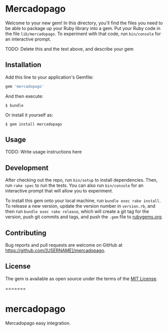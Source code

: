 # Mercadopago

Welcome to your new gem! In this directory, you'll find the files you need to be able to package up your Ruby library into a gem. Put your Ruby code in the file `lib/mercadopago`. To experiment with that code, run `bin/console` for an interactive prompt.

TODO: Delete this and the text above, and describe your gem

## Installation

Add this line to your application's Gemfile:

```ruby
gem 'mercadopago'
```

And then execute:

    $ bundle

Or install it yourself as:

    $ gem install mercadopago

## Usage

TODO: Write usage instructions here

## Development

After checking out the repo, run `bin/setup` to install dependencies. Then, run `rake spec` to run the tests. You can also run `bin/console` for an interactive prompt that will allow you to experiment.

To install this gem onto your local machine, run `bundle exec rake install`. To release a new version, update the version number in `version.rb`, and then run `bundle exec rake release`, which will create a git tag for the version, push git commits and tags, and push the `.gem` file to [rubygems.org](https://rubygems.org).

## Contributing

Bug reports and pull requests are welcome on GitHub at https://github.com/[USERNAME]/mercadopago.


## License

The gem is available as open source under the terms of the [MIT License](http://opensource.org/licenses/MIT).

=======
# mercadopago
Mercadopago easy integration.
